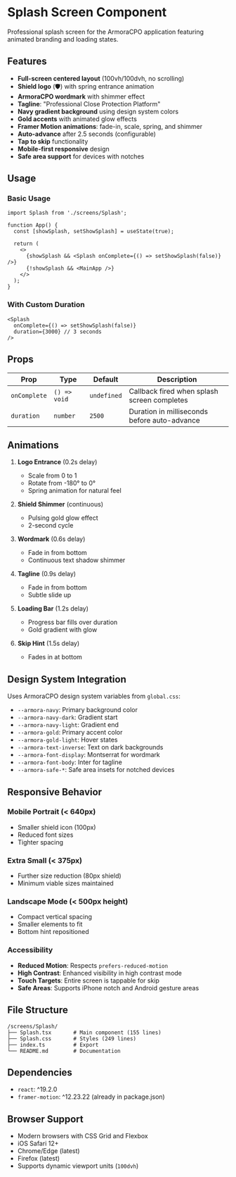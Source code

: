 # Splash Screen Component

Professional splash screen for the ArmoraCPO application featuring animated branding and loading states.

## Features

- **Full-screen centered layout** (100vh/100dvh, no scrolling)
- **Shield logo** (🛡️) with spring entrance animation
- **ArmoraCPO wordmark** with shimmer effect
- **Tagline**: "Professional Close Protection Platform"
- **Navy gradient background** using design system colors
- **Gold accents** with animated glow effects
- **Framer Motion animations**: fade-in, scale, spring, and shimmer
- **Auto-advance** after 2.5 seconds (configurable)
- **Tap to skip** functionality
- **Mobile-first responsive** design
- **Safe area support** for devices with notches

## Usage

### Basic Usage

```tsx
import Splash from './screens/Splash';

function App() {
  const [showSplash, setShowSplash] = useState(true);

  return (
    <>
      {showSplash && <Splash onComplete={() => setShowSplash(false)} />}
      {!showSplash && <MainApp />}
    </>
  );
}
```

### With Custom Duration

```tsx
<Splash
  onComplete={() => setShowSplash(false)}
  duration={3000} // 3 seconds
/>
```

## Props

| Prop | Type | Default | Description |
|------|------|---------|-------------|
| `onComplete` | `() => void` | `undefined` | Callback fired when splash screen completes |
| `duration` | `number` | `2500` | Duration in milliseconds before auto-advance |

## Animations

1. **Logo Entrance** (0.2s delay)
   - Scale from 0 to 1
   - Rotate from -180° to 0°
   - Spring animation for natural feel

2. **Shield Shimmer** (continuous)
   - Pulsing gold glow effect
   - 2-second cycle

3. **Wordmark** (0.6s delay)
   - Fade in from bottom
   - Continuous text shadow shimmer

4. **Tagline** (0.9s delay)
   - Fade in from bottom
   - Subtle slide up

5. **Loading Bar** (1.2s delay)
   - Progress bar fills over duration
   - Gold gradient with glow

6. **Skip Hint** (1.5s delay)
   - Fades in at bottom

## Design System Integration

Uses ArmoraCPO design system variables from `global.css`:

- `--armora-navy`: Primary background color
- `--armora-navy-dark`: Gradient start
- `--armora-navy-light`: Gradient end
- `--armora-gold`: Primary accent color
- `--armora-gold-light`: Hover states
- `--armora-text-inverse`: Text on dark backgrounds
- `--armora-font-display`: Montserrat for wordmark
- `--armora-font-body`: Inter for tagline
- `--armora-safe-*`: Safe area insets for notched devices

## Responsive Behavior

### Mobile Portrait (< 640px)
- Smaller shield icon (100px)
- Reduced font sizes
- Tighter spacing

### Extra Small (< 375px)
- Further size reduction (80px shield)
- Minimum viable sizes maintained

### Landscape Mode (< 500px height)
- Compact vertical spacing
- Smaller elements to fit
- Bottom hint repositioned

### Accessibility

- **Reduced Motion**: Respects `prefers-reduced-motion`
- **High Contrast**: Enhanced visibility in high contrast mode
- **Touch Targets**: Entire screen is tappable for skip
- **Safe Areas**: Supports iPhone notch and Android gesture areas

## File Structure

```
/screens/Splash/
├── Splash.tsx       # Main component (155 lines)
├── Splash.css       # Styles (249 lines)
├── index.ts         # Export
└── README.md        # Documentation
```

## Dependencies

- `react`: ^19.2.0
- `framer-motion`: ^12.23.22 (already in package.json)

## Browser Support

- Modern browsers with CSS Grid and Flexbox
- iOS Safari 12+
- Chrome/Edge (latest)
- Firefox (latest)
- Supports dynamic viewport units (`100dvh`)
